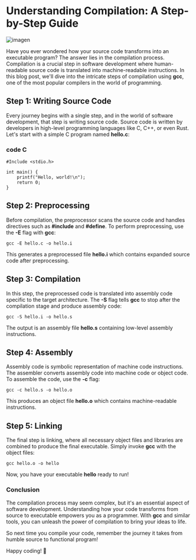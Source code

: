 
# Understanding Compilation: A Step-by-Step Guide

![imagen](https://www.softzone.es/app/uploads-softzone.es/2022/04/Programacion-C-Cplusplus-csharp.jpg)

Have you ever wondered how your source code transforms into an executable program? The answer lies in the compilation process. Compilation is a crucial step in software development where human-readable source code is translated into machine-readable instructions. In this blog post, we'll dive into the intricate steps of compilation using **gcc**, one of the most popular compilers in the world of programming.

## Step 1: Writing Source Code
  
Every journey begins with a single step, and in the world of software development, that step is writing source code. Source code is written by developers in high-level programming languages like C, C++, or even Rust. Let's start with a simple C program named **hello.c**:

### code C

```
#Include <stdio.h>

int main() {
    printf("Hello, world!\n");
    return 0;
}
```

## Step 2: Preprocessing

Before compilation, the preprocessor scans the source code and handles directives such as **#include** and **#define**. To perform preprocessing, use the **-E** flag with **gcc**:

```
gcc -E hello.c -o hello.i
```
  
This generates a preprocessed file **hello.i** which contains expanded source code after preprocessing.

## Step 3: Compilation
  
In this step, the preprocessed code is translated into assembly code specific to the target architecture. The **-S** flag tells **gcc** to stop after the compilation stage and produce assembly code:

```
gcc -S hello.i -o hello.s
```
  
The output is an assembly file **hello.s** containing low-level assembly instructions.

## Step 4: Assembly
  
Assembly code is symbolic representation of machine code instructions. The assembler converts assembly code into machine code or object code. To assemble the code, use the **-c** flag:

```
gcc -c hello.s -o hello.o
```
  
This produces an object file **hello.o** which contains machine-readable instructions.

## Step 5: Linking
  
The final step is linking, where all necessary object files and libraries are combined to produce the final executable. Simply invoke **gcc** with the object files:

```
gcc hello.o -o hello
```
  
Now, you have your executable **hello** ready to run!

### Conclusion
  
The compilation process may seem complex, but it's an essential aspect of software development. Understanding how your code transforms from source to executable empowers you as a programmer. With **gcc** and similar tools, you can unleash the power of compilation to bring your ideas to life.

So next time you compile your code, remember the journey it takes from humble source to functional program!

Happy coding! 🚀
